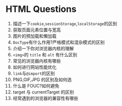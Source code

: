 # HTML Questions

1. 描述一下`cookie`,`sessionStorage`,`localStorage`的区别
2. 获取页面元素位置与宽高
3. 图片的预加载和懒加载
4. `DocType`有什么作用?严格模式和混杂模式的区别
5. 介绍一下你对浏览器内核的理解
6. `<img>`的 `title` 和 `alt` 有什么区别
7. 常见的浏览器内核有哪些
8. 如何进行网站性能优化
9. `link`与`@import`的区别
10. PNG,GIF,JPG 的区别及如何选
11. 什么是 FOUC?如何避免
12. target 与 currentTarget 的区别
13. 经常遇到的浏览器的兼容性有哪些
